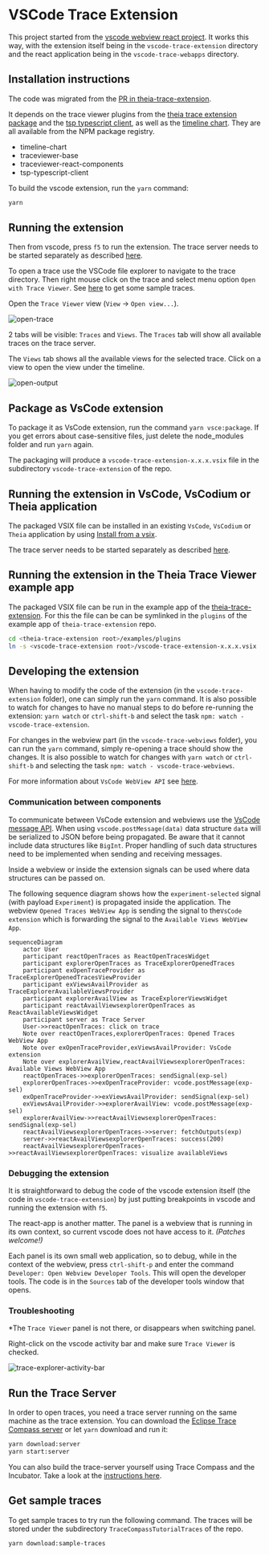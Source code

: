# VSCode Trace Extension

This project started from the [vscode webview react project][vscode-webview-react]. It works this way, with the extension itself being in the `vscode-trace-extension` directory and the react application being in the `vscode-trace-webapps` directory.

## Installation instructions

The code was migrated from the [PR in theia-trace-extension][init-contrib].

It depends on the trace viewer plugins from the [theia trace extension package][theia-trace] and the [tsp typescript client][tsp-client], as well as the [timeline chart][timeline-chart]. They are all available from the NPM package registry.

- timeline-chart
- traceviewer-base
- traceviewer-react-components
- tsp-typescript-client

To build the vscode extension, run the `yarn` command:

``` bash
yarn
```

## Running the extension

Then from vscode, press `f5` to run the extension. The trace server needs to be started separately as described [here](#run-the-trace-server).

To open a trace use the VSCode file explorer to navigate to the trace directory. Then right mouse click on the trace and select menu option `Open with Trace Viewer`. See [here](#get-sample-traces) to get some sample traces.

Open the `Trace Viewer` view (`View` -> `Open view...`).

![open-trace][open-trace]

2 tabs will be visible: `Traces` and `Views`. The `Traces` tab will show all available traces on the trace server.

The `Views` tab shows all the available views for the selected trace. Click on a view to open the view under the timeline.

![open-output][open-output]

## Package as VsCode extension

To package it as VsCode extension, run the command `yarn vsce:package`. If you get errors about case-sensitive files, just delete the node_modules folder and run `yarn` again.

The packaging will produce a `vscode-trace-extension-x.x.x.vsix` file in the subdirectory `vscode-trace-extension` of the repo.

## Running the extension in VsCode, VsCodium or Theia application

The packaged VSIX file can be installed in an existing `VsCode`, `VsCodium` or `Theia` application by using [Install from a vsix][install].

The trace server needs to be started separately as described [here](#run-the-trace-server).

## Running the extension in the Theia Trace Viewer example app

The packaged VSIX file can be run in the example app of the [theia-trace-extension][theia-trace]. For this the file can be can be symlinked in the `plugins` of the example app of `theia-trace-extension` repo.

``` bash
cd <theia-trace-extension root>/examples/plugins
ln -s <vscode-trace-extension root>/vscode-trace-extension-x.x.x.vsix ./
```

## Developing the extension

When having to modify the code of the extension (in the `vscode-trace-extension` folder), one can simply run the `yarn` command. It is also possible to watch for changes to have no manual steps to do before re-running the extension: `yarn watch` or `ctrl-shift-b` and select the task `npm: watch - vscode-trace-extension`.

For changes in the webview part (in the `vscode-trace-webviews` folder), you can run the `yarn` command, simply re-opening a trace should show the changes. It is also possible to watch for changes with `yarn watch` or `ctrl-shift-b` and selecting the task `npm: watch - vscode-trace-webviews`.

For more information about `VsCode WebView API` see [here][vscode-webview].

### Communication between components

To communicate between VsCode extension and webviews use the [VsCode message API][vscode-messages]. When using `vscode.postMessage(data)` data structure `data` will be serialized to JSON before being propagated. Be aware that it cannot include data structures like `BigInt`. Proper handling of such data structures need to be implemented when sending and receiving messages.

Inside a webview or inside the extension signals can be used where data structures can be passed on.

The following sequence diagram shows how the `experiment-selected` signal (with payload `Experiment`) is propagated inside the application. The webview `Opened Traces WebView App` is sending the signal to the`VsCode extension` which is forwarding the signal to the `Available Views WebView App`.

```mermaid
sequenceDiagram
    actor User
    participant reactOpenTraces as ReactOpenTracesWidget
    participant explorerOpenTraces as TraceExplorerOpenedTraces
    participant exOpenTraceProvider as TraceExplorerOpenedTracesViewProvider
    participant exViewsAvailProvider as TraceExplorerAvailableViewsProvider
    participant explorerAvailView as TraceExplorerViewsWidget
    participant reactAvailViewsexplorerOpenTraces as ReactAvailableViewsWidget
    participant server as Trace Server
    User->>reactOpenTraces: click on trace
    Note over reactOpenTraces,explorerOpenTraces: Opened Traces WebView App
    Note over exOpenTraceProvider,exViewsAvailProvider: VsCode extension
    Note over explorerAvailView,reactAvailViewsexplorerOpenTraces: Available Views WebView App
    reactOpenTraces->>explorerOpenTraces: sendSignal(exp-sel)
    explorerOpenTraces->>exOpenTraceProvider: vcode.postMessage(exp-sel)
    exOpenTraceProvider->>exViewsAvailProvider: sendSignal(exp-sel)
    exViewsAvailProvider->>explorerAvailView: vcode.postMessage(exp-sel)
    explorerAvailView->>reactAvailViewsexplorerOpenTraces: sendSignal(exp-sel)
    reactAvailViewsexplorerOpenTraces->>server: fetchOutputs(exp)
    server->>reactAvailViewsexplorerOpenTraces: success(200)
    reactAvailViewsexplorerOpenTraces->>reactAvailViewsexplorerOpenTraces: visualize availableViews
```

### Debugging the extension

It is straightforward to debug the code of the vscode extension itself (the code in `vscode-trace-extension`) by just putting breakpoints in vscode and running the extension with `f5`.

The react-app is another matter. The panel is a webview that is running in its own context, so current vscode does not have access to it. _(Patches welcome!)_

Each panel is its own small web application, so to debug, while in the context of the webview, press `ctrl-shift-p` and enter the command `Developer: Open Webview Developer Tools`. This will open the developer tools. The code is in the `Sources` tab of the developer tools window that opens.

### Troubleshooting

*The `Trace Viewer` panel is not there, or disappears when switching panel.

Right-click on the vscode activity bar and make sure `Trace Viewer` is checked.

![trace-explorer-activity-bar][trace-explorer-activity-bar]

## Run the Trace Server

In order to open traces, you need a trace server running on the same machine as the trace extension. You can download the [Eclipse Trace Compass server][tc-server] or let `yarn` download and run it:

```bash
yarn download:server
yarn start:server
```

You can also build the trace-server yourself using Trace Compass and the Incubator. Take a look at the [instructions here][tc-server-build].

## Get sample traces

To get sample traces to try run the following command. The traces will be stored under the subdirectory `TraceCompassTutorialTraces` of the repo.

```bash
yarn download:sample-traces
```

[init-contrib]: https://github.com/eclipse-cdt-cloud/theia-trace-extension/pull/124
[install]: https://code.visualstudio.com/docs/editor/extension-marketplace#_install-from-a-vsix
[open-output]: https://raw.githubusercontent.com/theia-ide/vscode-trace-extension/master/doc/images/vscode-trace-extension-001.png
[open-trace]: https://raw.githubusercontent.com/theia-ide/vscode-trace-extension/master/doc/images/vscode-open-with-trace-viewer-001.png
[theia-trace]: https://github.com/eclipse-cdt-cloud/theia-trace-extension/
[tc-server]: https://download.eclipse.org/tracecompass.incubator/trace-server/rcp/?d
[tc-server-build]: https://www.eclipse.org/tracecompass/download.html#trace-server
[timeline-chart]: https://github.com/eclipse-cdt-cloud/timeline-chart/
[trace-explorer-activity-bar]: https://raw.githubusercontent.com/theia-ide/vscode-trace-extension/master/doc/images/vscode-show-trace-viewer-001.png
[tsp-client]: https://github.com/eclipse-cdt-cloud/tsp-typescript-client/
[vscode-messages]: https://code.visualstudio.com/api/extension-guides/webview#passing-messages-from-an-extension-to-a-webview
[vscode-webview]: https://github.com/rebornix/vscode-webview-react
[vscode-webview-react]: https://github.com/rebornix/vscode-webview-react
